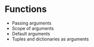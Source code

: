 # Functions
- Passing arguments
- Scope of arguments
- Default arguments
- Tuples and dictionaries as arguments



